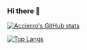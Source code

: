 ### Hi there 👋

[![Accierro's GitHub stats](https://github-readme-stats.vercel.app/api?username=accierro&theme=tokyonight)](https://github.com/anuraghazra/github-readme-stats)

[![Top Langs](https://github-readme-stats.vercel.app/api/top-langs/?username=accierro)](https://github.com/anuraghazra/github-readme-stats)
